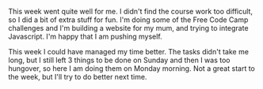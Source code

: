 This week went quite well for me. I didn't find the course work too difficult, so I did a bit of extra stuff for fun. I'm doing some of the Free Code Camp challenges and I'm building a website for my mum, and trying to integrate Javascript. I'm happy that I am pushing myself.

This week I could have managed my time better. The tasks didn't take me long, but I still left 3 things to be done on Sunday and then I was too hungover, so here I am doing them on Monday morning. Not a great start to the week, but I'll try to do better next time. 
